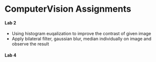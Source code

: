 # ComputerVision Assignments

#### Lab 2 
- Using histogram euqalization to improve the contrast of given image
- Apply bilateral filter, gaussian blur, median individually on image and observe the result

#### Lab 4
